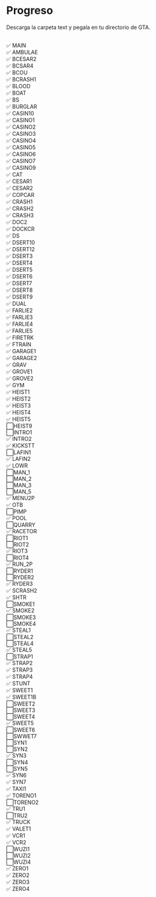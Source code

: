 # Progreso

Descarga la carpeta text y pegala en tu directorio de GTA.

<br /> :white_check_mark: MAIN
<br /> :white_check_mark: AMBULAE
<br /> :white_check_mark: BCESAR2
<br /> :white_check_mark: BCSAR4
<br /> :white_check_mark: BCOU
<br /> :white_check_mark: BCRASH1
<br /> :white_check_mark: BLOOD
<br /> :white_check_mark: BOAT
<br /> :white_check_mark: BS
<br /> :white_check_mark: BURGLAR
<br /> :white_check_mark: CASIN10
<br /> :white_check_mark: CASINO1
<br /> :white_check_mark: CASINO2
<br /> :white_check_mark: CASINO3
<br /> :white_check_mark: CASINO4
<br /> :white_check_mark: CASINO5
<br /> :white_check_mark: CASINO6
<br /> :white_check_mark: CASINO7
<br /> :white_check_mark: CASINO9
<br /> :white_check_mark: CAT
<br /> :white_check_mark: CESAR1
<br /> :white_check_mark: CESAR2
<br /> :white_check_mark: COPCAR
<br /> :white_check_mark: CRASH1
<br /> :white_check_mark: CRASH2
<br /> :white_check_mark: CRASH3
<br /> :white_check_mark: DOC2
<br /> :white_check_mark: DOCKCR
<br /> :white_check_mark: DS
<br /> :white_check_mark: DSERT10
<br /> :white_check_mark: DSERT12
<br /> :white_check_mark: DSERT3
<br /> :white_check_mark: DSERT4
<br /> :white_check_mark: DSERT5
<br /> :white_check_mark: DSERT6
<br /> :white_check_mark: DSERT7
<br /> :white_check_mark: DSERT8
<br /> :white_check_mark: DSERT9
<br /> :white_check_mark: DUAL
<br /> :white_check_mark: FARLIE2
<br /> :white_check_mark: FARLIE3
<br /> :white_check_mark: FARLIE4
<br /> :white_check_mark: FARLIE5
<br /> :white_check_mark: FIRETRK
<br /> :white_check_mark: FTRAIN
<br /> :white_check_mark: GARAGE1
<br /> :white_check_mark: GARAGE2
<br /> :white_check_mark: GRAV
<br /> :white_check_mark: GROVE1
<br /> :white_check_mark: GROVE2
<br /> :white_check_mark: GYM
<br /> :white_check_mark: HEIST1
<br /> :white_check_mark: HEIST2
<br /> :white_check_mark: HEIST3
<br /> :white_check_mark: HEIST4
<br /> :white_check_mark: HEIST5
<br /> :white_large_square:HEIST9
<br /> :white_large_square:INTRO1
<br /> :white_check_mark: INTRO2
<br /> :white_check_mark: KICKSTT
<br /> :white_large_square:LAFIN1
<br /> :white_check_mark: LAFIN2
<br /> :white_check_mark: LOWR
<br /> :white_large_square:MAN_1
<br /> :white_large_square:MAN_2
<br /> :white_large_square:MAN_3
<br /> :white_large_square:MAN_5
<br /> :white_check_mark: MENU2P
<br /> :white_check_mark: OTB
<br /> :white_large_square:PIMP
<br /> :white_check_mark: POOL
<br /> :white_large_square:QUARRY
<br /> :white_check_mark: RACETOR
<br /> :white_large_square:RIOT1
<br /> :white_large_square:RIOT2
<br /> :white_check_mark: RIOT3
<br /> :white_large_square:RIOT4
<br /> :white_check_mark: RUN_2P
<br /> :white_large_square:RYDER1
<br /> :white_large_square:RYDER2
<br /> :white_check_mark: RYDER3
<br /> :white_check_mark: SCRASH2
<br /> :white_check_mark: SHTR
<br /> :white_large_square:SMOKE1
<br /> :white_check_mark: SMOKE2
<br /> :white_large_square:SMOKE3
<br /> :white_large_square:SMOKE4
<br /> :white_check_mark: STEAL1
<br /> :white_large_square:STEAL2
<br /> :white_large_square:STEAL4
<br /> :white_check_mark: STEAL5
<br /> :white_large_square:STRAP1
<br /> :white_check_mark: STRAP2
<br /> :white_check_mark: STRAP3
<br /> :white_check_mark: STRAP4
<br /> :white_check_mark: STUNT
<br /> :white_check_mark: SWEET1
<br /> :white_check_mark: SWEET1B
<br /> :white_large_square:SWEET2
<br /> :white_large_square:SWEET3
<br /> :white_large_square:SWEET4
<br /> :white_check_mark: SWEET5
<br /> :white_large_square:SWEET6
<br /> :white_large_square:SWWET7
<br /> :white_large_square:SYN1
<br /> :white_large_square:SYN2
<br /> :white_check_mark: SYN3
<br /> :white_large_square:SYN4
<br /> :white_large_square:SYN5
<br /> :white_check_mark: SYN6
<br /> :white_check_mark: SYN7
<br /> :white_check_mark: TAXI1
<br /> :white_check_mark: TORENO1
<br /> :white_large_square:TORENO2
<br /> :white_check_mark: TRU1
<br /> :white_large_square:TRU2
<br /> :white_check_mark: TRUCK
<br /> :white_check_mark: VALET1
<br /> :white_check_mark: VCR1
<br /> :white_check_mark: VCR2
<br /> :white_large_square:WUZI1
<br /> :white_large_square:WUZI2
<br /> :white_large_square:WUZI4
<br /> :white_check_mark: ZERO1
<br /> :white_check_mark: ZERO2
<br /> :white_check_mark: ZERO3
<br /> :white_check_mark: ZERO4
